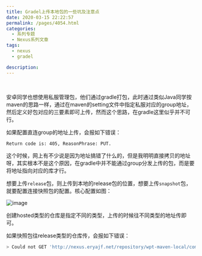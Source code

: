```yaml
---
title: Gradel上传本地包的一些坑及注意点
date: 2020-03-15 22:22:57
permalink: /pages/4054.html
categories:
  - 系列专题
  - Nexus系列文章
tags:
  - nexus
  - gradel

description:
---
```


<br><ArticleTopAd></ArticleTopAd>


安卓同学也想使用私服管理包，他们通过gradle打包，此时通过类似Java同学按maven的思路一样，通过在maven的setting文件中指定私服对应的group地址，然后定义好包对应的三要素即可上传，然而这个思路，在gradle这里似乎并不可行。

如果配置直连group的地址上传，会报如下错误：

```sh
Return code is: 405, ReasonPhrase: PUT.
```

这个时候，网上有不少说是因为地址搞错了什么的，但是我明明直接拷贝的地址呀，其实根本不是这个原因，在gradle中并不能通过group分发上传的包，而是要将地址指向对应的库才行。

想要上传`release`包，则上传到本地的release包的位置，想要上传`snapshot`包，就要配置连接快照包的配置。核心配置如图：

![image](http://t.eryajf.net/imgs/2021/09/d58716e00f724c54.jpg)

创建hosted类型的仓库是指定不同的类型，上传的时候往不同类型的地址传即可。

如果快照包往release类型的仓库传，会报如下错误：

```sh
> Could not GET 'http://nexus.eryajf.net/repository/wpt-maven-local/com/eryajf/wpt/libs/wpt_util/1.0.0-SNAPSHOT/maven-metadata.xml'. Received status code 400 from server: Repository version policy: RELEASE does not allow metadata in path: com/eryajf/wpt/libs/wpt_util/1.0.0-SNAPSHOT/maven-metadata.xml
```



<br><ArticleTopAd></ArticleTopAd>
